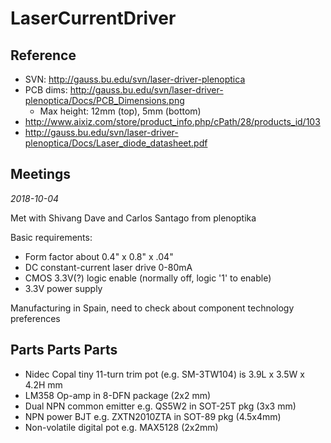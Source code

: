 # LaserCurrentDriver





## Reference

 * SVN: http://gauss.bu.edu/svn/laser-driver-plenoptica
 * PCB dims:  http://gauss.bu.edu/svn/laser-driver-plenoptica/Docs/PCB_Dimensions.png
   * Max height:  12mm (top), 5mm (bottom)
 * http://www.aixiz.com/store/product_info.php/cPath/28/products_id/103
 * http://gauss.bu.edu/svn/laser-driver-plenoptica/Docs/Laser_diode_datasheet.pdf

## Meetings

*2018-10-04*

Met with Shivang Dave and Carlos Santago from plenoptika

Basic requirements:

 * Form factor about 0.4" x 0.8" x .04"
 * DC constant-current laser drive 0-80mA
 * CMOS 3.3V(?) logic enable (normally off, logic '1' to enable)
 * 3.3V power supply

Manufacturing in Spain, need to check about component technology preferences

## Parts Parts Parts

 * Nidec Copal tiny 11-turn trim pot (e.g. SM-3TW104) is 3.9L x 3.5W x 4.2H mm
 * LM358 Op-amp in 8-DFN package (2x2 mm)
 * Dual NPN common emitter e.g. QS5W2 in SOT-25T pkg (3x3 mm)
 * NPN power BJT e.g. ZXTN2010ZTA in SOT-89 pkg (4.5x4mm)
 * Non-volatile digital pot e.g. MAX5128 (2x2mm)



